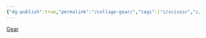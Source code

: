 ```yaml
---
{"dg-publish":true,"permalink":"/collage-gear/","tags":["c/scissor","c/couch","c/hood","c/head","c/man","c/house","c/red","c/yellow"],"created":"2024-01-01T16:16:13.945-05:00","updated":"2024-01-01T17:18:53.565-05:00"}
---
```



[Gear](https://www.instagram.com/p/ByjEiSYh-Uz/)